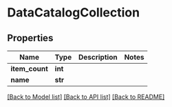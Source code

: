 # DataCatalogCollection

## Properties
Name | Type | Description | Notes
------------ | ------------- | ------------- | -------------
**item_count** | **int** |  | 
**name** | **str** |  | 

[[Back to Model list]](../README.md#documentation-for-models) [[Back to API list]](../README.md#documentation-for-api-endpoints) [[Back to README]](../README.md)


